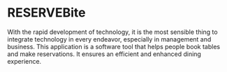 # RESERVEBite
With the rapid development of technology, it is the most sensible thing to integrate technology in every endeavor, especially in management and business. This application is a software tool that helps people book tables and make reservations. It ensures an efficient and enhanced dining experience.
